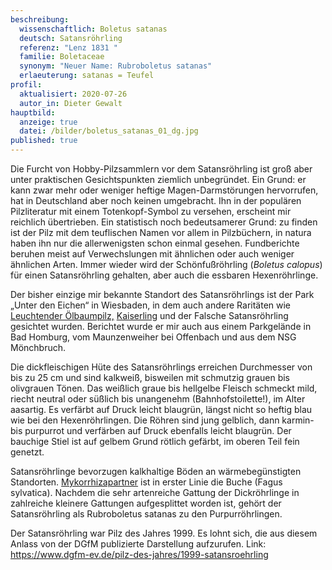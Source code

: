 ```yaml
---
beschreibung:
  wissenschaftlich: Boletus satanas
  deutsch: Satansröhrling
  referenz: "Lenz 1831 "
  familie: Boletaceae
  synonym: "Neuer Name: Rubroboletus satanas"
  erlaeuterung: satanas = Teufel
profil:
  aktualisiert: 2020-07-26
  autor_in: Dieter Gewalt
hauptbild:
  anzeige: true
  datei: /bilder/boletus_satanas_01_dg.jpg
published: true
---
```

Die Furcht von Hobby-Pilzsammlern vor dem Satansröhrling ist groß aber unter praktischen Gesichtspunkten ziemlich unbegründet. Ein Grund: er kann zwar mehr oder weniger heftige Magen-Darmstörungen hervorrufen, hat in Deutschland aber noch keinen umgebracht. Ihn in der populären Pilzliteratur mit einem Totenkopf-Symbol zu versehen, erscheint mir reichlich übertrieben. Ein statistisch noch bedeutsamerer Grund: zu finden ist der Pilz mit dem teuflischen Namen vor allem in Pilzbüchern, in natura haben ihn nur die allerwenigsten schon einmal gesehen. Fundberichte beruhen meist auf Verwechslungen mit ähnlichen oder auch weniger ähnlichen Arten. Immer wieder wird der Schönfußröhrling (*Boletus calopus*) für einen Satansröhrling gehalten, aber auch die essbaren Hexenröhrlinge.

Der bisher einzige mir bekannte Standort des Satansröhrlings ist der Park „Unter den Eichen“ in Wiesbaden, in dem auch andere Raritäten wie [Leuchtender Ölbaumpilz,](/pilze/omphalotus-olarius-leuchtender-ölbaumpilz) [Kaiserling](/pilze/amanita-caesarea-kaiserling) und der Falsche Satansröhrling gesichtet wurden. Berichtet wurde er mir auch aus einem Parkgelände in Bad Homburg, vom Maunzenweiher bei Offenbach und aus dem NSG Mönchbruch.

Die dickfleischigen Hüte des Satansröhrlings erreichen Durchmesser von bis zu 25 cm und sind kalkweiß, bisweilen mit schmutzig grauen bis olivgrauen Tönen. Das weißlich graue bis hellgelbe Fleisch schmeckt mild, riecht neutral oder süßlich bis unangenehm (Bahnhofstoilette!), im Alter aasartig. Es verfärbt auf Druck leicht blaugrün, längst nicht so heftig blau wie bei den Hexenröhrlingen. Die Röhren sind jung gelblich, dann karmin- bis purpurrot und verfärben auf Druck ebenfalls leicht blaugrün. Der bauchige Stiel ist auf gelbem Grund rötlich gefärbt, im oberen Teil fein genetzt.

Satansröhrlinge bevorzugen kalkhaltige Böden an wärmebegünstigten Standorten. [Mykorrhizapartner](Mykorrhiza "Glossar") ist in erster Linie die Buche (Fagus sylvatica). Nachdem die sehr artenreiche Gattung der Dickröhrlinge in zahlreiche kleinere Gattungen aufgesplittet worden ist, gehört der Satansröhrling als Rubroboletus satanas zu den Purpurröhrlingen.

Der Satansröhrling war Pilz des Jahres 1999. Es lohnt sich, die aus diesem Anlass von der DGfM publizierte Darstellung aufzurufen. Link: <https://www.dgfm-ev.de/pilz-des-jahres/1999-satansroehrling>